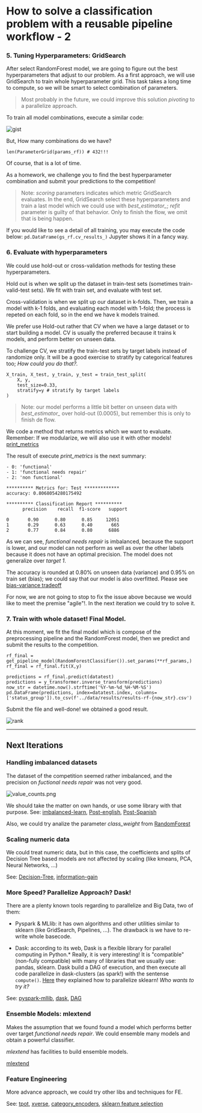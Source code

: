 
# How to solve a classification problem with a reusable pipeline workflow - 2

### 5. Tuning Hyperparameters: GridSearch
After select RandomForest model, we are going to figure out the best hyperparameters that adjust to our problem. 
As a first approach, we will use GridSearch to train whole hyperparameter grid. This task takes a long time to compute, so we will be smart to select combination of parameters. 

> Most probably in the future, we could improve this solution *pivoting* to a parallelize approach.

To train all model combinations, execute a similar code: 
<!-- [gist](https://gist.github.com/JonathanLoscalzo/71a620a9f71547ba4ef05b32e841f3c7)   -->
![gist](../references/images/gridsearch_example.png)

But, How many combinations do we have?

```
len(ParameterGrid(params_rf)) # 432!!!
```
Of course, that is a lot of time. 

As a homework, we challenge you to find the best hyperparameter combination and submit your predictions to the competition!

> Note: *scoring* parameters indicates which metric GridSearch evaluates. In the end, GridSearch select these hyperparameters and train a last model which we could use with *best_estimator_*; *refit* parameter is guilty of that behavior. Only to finish the flow, we omit that is being happen.

If you would like to see a detail of all training, you may execute the code below: 
``` pd.DataFrame(gs_rf.cv_results_) ```
Jupyter shows it in a fancy way.

### 6. Evaluate with hyperparameters
We could use hold-out or cross-validation methods for testing these hyperparameters. 

Hold out is when we split up the dataset in train-test sets (sometimes train-valid-test sets). We fit with train set, and evaluate with test set.

Cross-validation is when we split up our dataset in k-folds. Then, we train a model with k-1 folds, and  evaluating each model with 1-fold; the process is repeted on each fold, so in the end we have k models trained.

We prefer use Hold-out rather that CV when we have a large dataset or to start building a model. CV is usually the preferred because it trains k models, and perform better on unseen data. 

To challenge CV, we stratify the train-test sets by target labels instead of randomize only. It will be a good exercise to stratify by categorical features too; *How could you do that?.* 

```
X_train, X_test, y_train, y_test = train_test_split(
    X, y, 
    test_size=0.33, 
    stratify=y # stratify by target labels
)
```

> Note: our model performs a little bit better on unseen data with *best_estimator_* over hold-out (0.0005), but remember this is only to finish de flow.

We code a method that returns metrics which we want to evaluate. Remember: If we modularize, we will also use it with other models! [print_metrics](https://github.com/JonathanLoscalzo/pump-it-up_data-mining-the-water/blob/master/pumpitup/notebooks/utils.py)

The result of execute *print_metrics* is the next summary:

```
- 0: 'functional'
- 1: 'functional needs repair'
- 2: 'non functional'

********** Metrics for: Test *************
accuracy: 0.8068054280175492
    
********** Classification Report **********
      precision    recall  f1-score   support

0       0.90      0.80      0.85     12051
1       0.29      0.63      0.40       665
2       0.77      0.84      0.80      6886
```
As we can see, *functional needs repair* is imbalanced, because the support is lower, and our model can not perform as well as over the other labels because it does not have an optimal precision. The model does not generalize over *target 1*.

The accuracy is rounded at 0.80% on unseen data (variance) and 0.95% on train set (bias); we could say that our model is also overfitted. Please see [bias-variance tradeoff](https://en.wikipedia.org/wiki/Bias%E2%80%93variance_tradeoff)

For now, we are not going to stop to fix the issue above because we would like to meet the premise "agile"!. In the next iteration we could try to solve it.

### 7. Train with whole dataset! Final Model. 

 At this moment, we fit the final model which is compose of the preprocessing pipeline and the RandomForest model, then we predict and submit the results to the competition.

```
rf_final = get_pipeline_model(RandomForestClassifier()).set_params(**rf_params,)
rf_final = rf_final.fit(X,y)
```

```
predictions = rf_final.predict(datatest)
predictions = y_transformer.inverse_transform(predictions)
now_str = datetime.now().strftime('%Y-%m-%d_%H-%M-%S')
pd.DataFrame(predictions, index=datatest.index, columns=['status_group']).to_csv(f'../data/results/results-rf-{now_str}.csv')
```

Submit the file and well-done! we obtained a good result.

![rank](../references/images/rank.png)

______________________

## Next Iterations
### Handling imbalanced datasets
The dataset of the competition seemed rather imbalanced, and the precision on *fuctional needs repair* was not very good.

![value_counts.png](../references/images/value_counts.png)

We should take the matter on own hands, or use some library with that purpose. 
See: [imbalanced-learn](https://github.com/scikit-learn-contrib/imbalanced-learn), [Post-english](https://machinelearningmastery.com/tactics-to-combat-imbalanced-classes-in-your-machine-learning-dataset/), [Post-Spanish](https://www.aprendemachinelearning.com/clasificacion-con-datos-desbalanceados/)

Also, we could try analize the parameter *class_weight* from [RandomForest](https://scikit-learn.org/stable/modules/generated/sklearn.ensemble.RandomForestClassifier.html)

### Scaling numeric data
We could treat numeric data, but in this case, the coefficients and splits of Decision Tree based models are not affected by scaling (like kmeans, PCA, Neural Networks, ...)

See: [Decision-Tree](https://www.saedsayad.com/decision_tree.htm), [information-gain](https://en.wikipedia.org/wiki/Information_gain_in_decision_trees)

### More Speed? Parallelize Approach? Dask!
There are a plenty known tools regarding to parallelize and Big Data, two of them: 
- Pyspark & MLlib: it has own algorithms and other utilities similar to sklearn (like GridSearch, Pipelines, ...). The drawback is we have to re-write whole basecode. 

- Dask: according to its web, Dask is a flexible library for parallel computing in Python.* Really, it is very interesting! It is "compatible" (non-fully compatible) with many of libraries that we usually use: pandas, sklearn.
Dask build a DAG of execution, and then execute all code parallelize in dask-clusters (as spark!) with the sentense ```compute()```. [Here](https://ml.dask.org/index.html?highlight=random%20forest#parallelize-scikit-learn-directly) they explained how to parallelize sklearn! *Who wants to try it?*

See: [pyspark-mllib](https://spark.apache.org/docs/latest/ml-guide.html), [dask](https://docs.dask.org/en/latest/), [DAG](https://en.wikipedia.org/wiki/Directed_acyclic_graph)

### Ensemble Models: mlextend
Makes the assumption that we found found a model which performs better over target *functional needs repair*. We could ensemble many models and obtain a powerful classifier. 

*mlextend* has facilities to build ensemble models.

[mlextend](http://rasbt.github.io/mlxtend/)

### Feature Engineering
More advance approach, we could try other libs and techniques for FE.

See: [tpot](https://github.com/EpistasisLab/tpot), [xverse](https://github.com/Sundar0989/XuniVerse), [category_encoders](http://contrib.scikit-learn.org/categorical-encoding/), [sklearn feature selection](https://scikit-learn.org/stable/modules/feature_selection.html)


